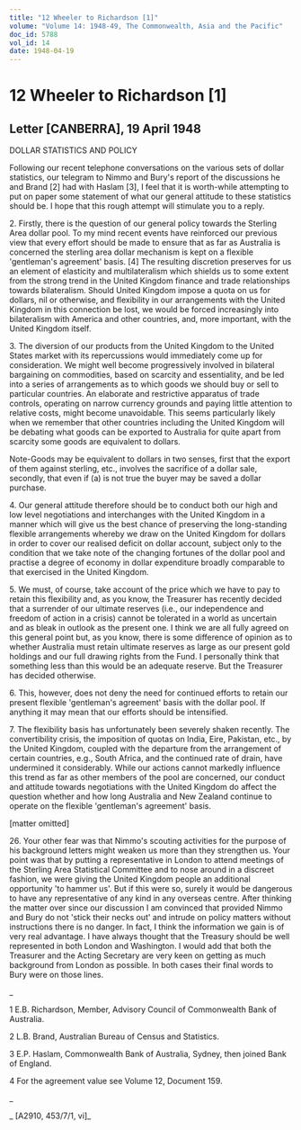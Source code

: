 ```yaml
---
title: "12 Wheeler to Richardson [1]"
volume: "Volume 14: 1948-49, The Commonwealth, Asia and the Pacific"
doc_id: 5788
vol_id: 14
date: 1948-04-19
---
```


# 12 Wheeler to Richardson [1]

## Letter [CANBERRA], 19 April 1948

DOLLAR STATISTICS AND POLICY

Following our recent telephone conversations on the various sets of dollar statistics, our telegram to Nimmo and Bury's report of the discussions he and Brand [2] had with Haslam [3], I feel that it is worth-while attempting to put on paper some statement of what our general attitude to these statistics should be. I hope that this rough attempt will stimulate you to a reply.

2\. Firstly, there is the question of our general policy towards the Sterling Area dollar pool. To my mind recent events have reinforced our previous view that every effort should be made to ensure that as far as Australia is concerned the sterling area dollar mechanism is kept on a flexible 'gentleman's agreement' basis. [4] The resulting discretion preserves for us an element of elasticity and multilateralism which shields us to some extent from the strong trend in the United Kingdom finance and trade relationships towards bilateralism. Should United Kingdom impose a quota on us for dollars, nil or otherwise, and flexibility in our arrangements with the United Kingdom in this connection be lost, we would be forced increasingly into bilateralism with America and other countries, and, more important, with the United Kingdom itself.

3\. The diversion of our products from the United Kingdom to the United States market with its repercussions would immediately come up for consideration. We might well become progressively involved in bilateral bargaining on commodities, based on scarcity and essentiality, and be led into a series of arrangements as to which goods we should buy or sell to particular countries. An elaborate and restrictive apparatus of trade controls, operating on narrow currency grounds and paying little attention to relative costs, might become unavoidable. This seems particularly likely when we remember that other countries including the United Kingdom will be debating what goods can be exported to Australia for quite apart from scarcity some goods are equivalent to dollars.

Note-Goods may be equivalent to dollars in two senses, first that the export of them against sterling, etc., involves the sacrifice of a dollar sale, secondly, that even if (a) is not true the buyer may be saved a dollar purchase.

4\. Our general attitude therefore should be to conduct both our high and low level negotiations and interchanges with the United Kingdom in a manner which will give us the best chance of preserving the long-standing flexible arrangements whereby we draw on the United Kingdom for dollars in order to cover our realised deficit on dollar account, subject only to the condition that we take note of the changing fortunes of the dollar pool and practise a degree of economy in dollar expenditure broadly comparable to that exercised in the United Kingdom.

5\. We must, of course, take account of the price which we have to pay to retain this flexibility and, as you know, the Treasurer has recently decided that a surrender of our ultimate reserves (i.e., our independence and freedom of action in a crisis) cannot be tolerated in a world as uncertain and as bleak in outlook as the present one. I think we are all fully agreed on this general point but, as you know, there is some difference of opinion as to whether Australia must retain ultimate reserves as large as our present gold holdings and our full drawing rights from the Fund. I personally think that something less than this would be an adequate reserve. But the Treasurer has decided otherwise.

6\. This, however, does not deny the need for continued efforts to retain our present flexible 'gentleman's agreement' basis with the dollar pool. If anything it may mean that our efforts should be intensified.

7\. The flexibility basis has unfortunately been severely shaken recently. The convertibility crisis, the imposition of quotas on India, Eire, Pakistan, etc., by the United Kingdom, coupled with the departure from the arrangement of certain countries, e.g., South Africa, and the continued rate of drain, have undermined it considerably. While our actions cannot markedly influence this trend as far as other members of the pool are concerned, our conduct and attitude towards negotiations with the United Kingdom do affect the question whether and how long Australia and New Zealand continue to operate on the flexible 'gentleman's agreement' basis.

[matter omitted]

26\. Your other fear was that Nimmo's scouting activities for the purpose of his background letters might weaken us more than they strengthen us. Your point was that by putting a representative in London to attend meetings of the Sterling Area Statistical Committee and to nose around in a discreet fashion, we were giving the United Kingdom people an additional opportunity 'to hammer us'. But if this were so, surely it would be dangerous to have any representative of any kind in any overseas centre. After thinking the matter over since our discussion I am convinced that provided Nimmo and Bury do not 'stick their necks out' and intrude on policy matters without instructions there is no danger. In fact, I think the information we gain is of very real advantage. I have always thought that the Treasury should be well represented in both London and Washington. I would add that both the Treasurer and the Acting Secretary are very keen on getting as much background from London as possible. In both cases their final words to Bury were on those lines.

_

1 E.B. Richardson, Member, Advisory Council of Commonwealth Bank of Australia.

2 L.B. Brand, Australian Bureau of Census and Statistics.

3 E.P. Haslam, Commonwealth Bank of Australia, Sydney, then joined Bank of England.

4 For the agreement value see Volume 12, Document 159.

_

_ [A2910, 453/7/1, vi]_
